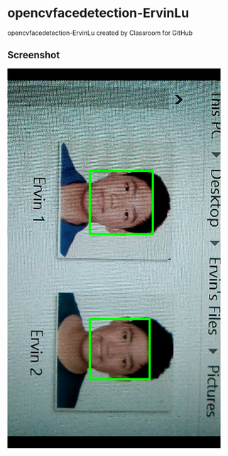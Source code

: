 # opencvfacedetection-ErvinLu
opencvfacedetection-ErvinLu created by Classroom for GitHub

## Screenshot

![alt tag](https://github.com/DeLaSalleUniversity-Manila/opencvfacedetection-ErvinLu/blob/master/device-2015-12-07-225619.png)
